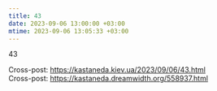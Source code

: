 ```yaml
---
title: 43
date: 2023-09-06 13:00:00 +03:00
mtime: 2023-09-06 13:05:33 +03:00
---
```


43

Cross-post: <https://kastaneda.kiev.ua/2023/09/06/43.html><br>
Cross-post: <https://kastaneda.dreamwidth.org/558937.html>

